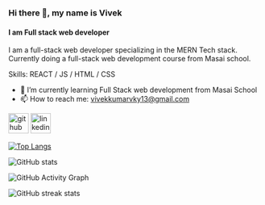 ### Hi there 👋, my name is Vivek
#### I am Full stack web developer
I am a full-stack web developer specializing in the MERN Tech stack. Currently doing a full-stack web development course from Masai school.

Skills: REACT / JS / HTML / CSS 


- 🌱 I’m currently learning Full Stack web development from Masai School 
- 📫 How to reach me: vivekkumarvky13@gmail.com 


[<img src='https://cdn.jsdelivr.net/npm/simple-icons@3.0.1/icons/github.svg' alt='github' height='40'>](https://github.com/Vivek14kr)  [<img src='https://cdn.jsdelivr.net/npm/simple-icons@3.0.1/icons/linkedin.svg' alt='linkedin' height='40'>](https://www.linkedin.com/in/vivek-kumar-56a0a81a6//)  

[![Top Langs](https://github-readme-stats.vercel.app/api/top-langs/?username=Vivek14kr)](https://github.com/anuraghazra/github-readme-stats)

![GitHub stats](https://github-readme-stats.vercel.app/api?username=Vivek14kr&show_icons=true)  

![GitHub Activity Graph](https://activity-graph.herokuapp.com/graph?username=Vivek14kr)  

![GitHub streak stats](https://github-readme-streak-stats.herokuapp.com/?user=Vivek14kr)  

